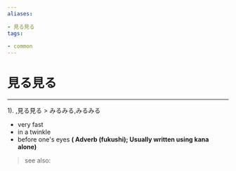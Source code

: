 ```yaml
---
aliases:
    
- 見る見る
tags:
    
- common
---
```


# 見る見る
---
1).
,見る見る > みるみる,みるみる

- very fast
- in a twinkle
- before one's eyes
**( Adverb (fukushi); Usually written using kana alone)**
> see also: 
            